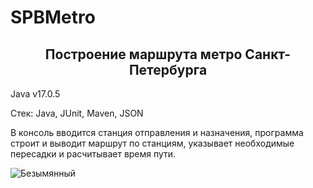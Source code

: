 # SPBMetro
<h2 align="center">Построение маршрута метро Санкт-Петербурга</h2>
Java v17.0.5

Стек: Java, JUnit, Maven, JSON

В консоль вводится станция отправления и назначения, программа строит и выводит маршрут по станциям, указывает необходимые пересадки и расчитывает время пути.


![Безымянный](https://user-images.githubusercontent.com/122821058/235254118-9afe8758-da7f-4702-b82d-808ccde208d2.png)
